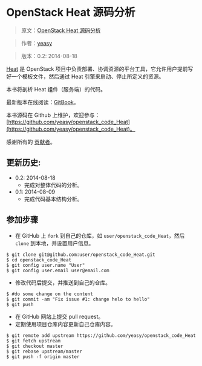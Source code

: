 OpenStack Heat 源码分析
============
> 原文：[OpenStack Heat 源码分析](https://github.com/yeasy/openstack_code_Heat)

> 作者：[yeasy](https://github.com/yeasy)

> 版本：0.2: 2014-08-18

[Heat](https://wiki.openstack.org/wiki/Heat) 是 OpenStack 项目中负责部署、协调资源的平台工具，它允许用户提前写好一个模板文件，然后通过 Heat 引擎来启动、停止所定义的资源。

本书将剖析 Heat 组件（服务端）的代码。

最新版本在线阅读：[GitBook](https://www.gitbook.io/book/yeasy/openstack_code_Heat)。

本书源码在 Github 上维护，欢迎参与： [https://github.com/yeasy/openstack_code_Heat](https://github.com/yeasy/openstack_code_Heat)。

感谢所有的 [贡献者](https://github.com/yeasy/openstack_code_Heat/graphs/contributors)。

## 更新历史:
* 0.2: 2014-08-18
    * 完成对整体代码的分析。
* 0.1: 2014-08-09
	* 完成代码基本结构分析。

## 参加步骤
* 在 GitHub 上 `fork` 到自己的仓库，如 `user/openstack_code_Heat`，然后 `clone` 到本地，并设置用户信息。
```
$ git clone git@github.com:user/openstack_code_Heat.git
$ cd openstack_code_Heat
$ git config user.name "User"
$ git config user.email user@email.com
```

* 修改代码后提交，并推送到自己的仓库。
```
$ #do some change on the content
$ git commit -am "Fix issue #1: change helo to hello"
$ git push
```

* 在 GitHub 网站上提交 pull request。
* 定期使用项目仓库内容更新自己仓库内容。
```
$ git remote add upstream https://github.com/yeasy/openstack_code_Heat
$ git fetch upstream
$ git checkout master
$ git rebase upstream/master
$ git push -f origin master
```
